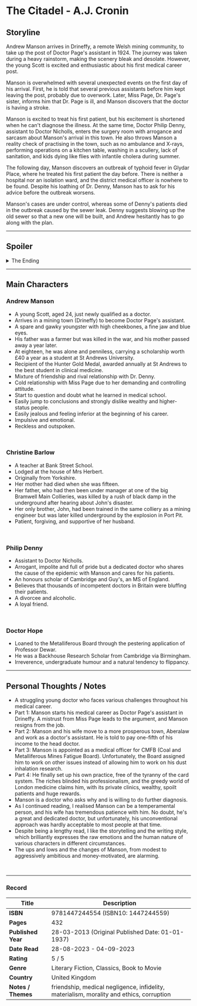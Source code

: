 # The Citadel - A.J. Cronin

## Storyline
Andrew Manson arrives in Drineffy, a remote Welsh mining community, to take up the post of Doctor Page's assistant in 1924. The journey was taken during a heavy rainstorm, making the scenery bleak and desolate. However, the young Scott is excited and enthusiastic about his first medical career post.

Manson is overwhelmed with several unexpected events on the first day of his arrival. First, he is told that several previous assistants before him kept leaving the post, probably due to overwork. Later, Miss Page, Dr. Page's sister, informs him that Dr. Page is ill, and Manson discovers that the doctor is having a stroke. 

Manson is excited to treat his first patient, but his excitement is shortened when he can't diagnose the illness. At the same time, Doctor Philip Denny, assistant to Doctor Nicholls, enters the surgery room with arrogance and sarcasm about Manson's arrival in this town. He also throws Manson a reality check of practising in the town, such as no ambulance and X-rays, performing operations on a kitchen table, washing in a scullery, lack of sanitation, and kids dying like flies with infantile cholera during summer.

The following day, Manson discovers an outbreak of typhoid fever in Glydar Place, where he treated his first patient the day before. There is neither a hospital nor an isolation ward, and the district medical officer is nowhere to be found. Despite his loathing of Dr. Denny, Manson has to ask for his advice before the outbreak worsens.

Manson's cases are under control, whereas some of Denny's patients died in the outbreak caused by the sewer leak. Denny suggests blowing up the old sewer so that a new one will be built, and Andrew hesitantly has to go along with the plan.

***
## Spoiler
<details>
  <summary>The Ending</summary>

- After an argument with Miss Page, Manson resigns and works as an assistant in a miners' medical aid scheme in Aberalaw, a neighbouring coal mining town in the South Wales coalfield. He marries Christine, a junior school teacher.
- On the first day of arriving in Aberalaw, the head doctor, Doctor Llewellyn, informs Manson that Manson needs to pay a fifth of his income to Doctor Llewellyn because he has to provide aid for some of the assistants' cases.
- In this new town, many workers come to the doctor to request certificates to get compensation money for their unfit for work. Manson refused to give away the certificates, which caused outrage among the patients.
- Manson begins his research on dust inhalation and its effect on miners with the help of his wife. If successful, his research might improve the working conditions and help the miners get compensation if troubled with chest problems.
- His research thesis was printed in the Journal of Industrial Health in England and published as a brochure in the United States by the Association of American Hygiene.
- They decide to move on from the biases given by the people in Aberalaw, and he is appointed as a new medical officer for MFB in London. He is excited that he finally has the opportunity to work on his dust inhalation research, but unfortunately, he is pushed by the management to work on other issues. 
- Manson resigned from the post, and another doctor got the credit for raising the dust inhalation issue, which later became an industrial disease.
- Manson set up his own practice in an impoverished locality. After meeting Frank and his friends, Manson is tempted to reach a higher social status. Although he knew the hay fever vaccine injection was useless, he gave it to a wealthy patient to earn more money.
- Later, Manson was appointed to out-patients at the Victoria Hospital. He becomes money-minded and devours for material success. 
- His relationship with Christine is getting wider apart. While he's chasing the social ladder in the materialistic world, Christine is trying to pull her husband back to his old self. Christine tries to adapt to Manson's world, but it rattles her faith in herself, and she starts to question whether she is the right wife for him.
- Manson is blinded by social status and money. He even has an affair with a socialite who has been helping him a lot in building his social circle in high-class society. 
- The awakening comes when he witnesses a failed operation by his friend, which caused the patient's death. It was the doctor's negligence and incompetence.
- Unfortunately, when Manson gets back on the right path, planning to restart his new life, thinking of working together with his close friends, and his life will be happily ever after with Christine, Manson is struck by the tragedy of Christine's death.

</details>

***
## Main Characters

### Andrew Manson
- A young Scott, aged 24, just newly qualified as a doctor.
- Arrives in a mining town (Drineffy) to become Doctor Page's assistant.
- A spare and gawky youngster with high cheekbones, a fine jaw and blue eyes.
- His father was a farmer but was killed in the war, and his mother passed away a year later.
- At eighteen, he was alone and penniless, carrying a scholarship worth £40 a year as a student at St Andrews University.
- Recipient of the Hunter Gold Medal, awarded annually at St Andrews to the best student in clinical medicine.
- Mixture of friendship and rival relationship with Dr. Denny.
- Cold relationship with Miss Page due to her demanding and controlling attitude.
- Start to question and doubt what he learned in medical school.
- Easily jump to conclusions and strongly dislike wealthy and higher-status people.
- Easily jealous and feeling inferior at the beginning of his career.
- Impulsive and emotional. 
- Reckless and outspoken.
<br>

### Christine Barlow
- A teacher at Bank Street School.
- Lodged at the house of Mrs Herbert.
- Originally from Yorkshire.
- Her mother had died when she was fifteen.
- Her father, who had then been under manager at one of the big Bramwell Main Collieries, was killed by a rush of black damp in the underground after hearing about John's disaster.
- Her only brother, John, had been trained in the same colliery as a mining engineer but was later killed underground by the explosion in Port Pit.
- Patient, forgiving, and supportive of her husband.
<br>
  
### Philip Denny
- Assistant to Doctor Nicholls.
- Arrogant, impolite and full of pride but a dedicated doctor who shares the cause of the epidemic with Manson and cares for his patients.
- An honours scholar of Cambridge and Guy's, an MS of England.
- Believes that thousands of incompetent doctors in Britain were bluffing their patients.
- A divorcee and alcoholic.
- A loyal friend.
<br>

### Doctor Hope
- Loaned to the Metalliferous Board through the pestering application of Professor Dewar.
- He was a Backhouse Research Scholar from Cambridge via Birmingham.
- Irreverence, undergraduate humour and a natural tendency to flippancy.

***

## Personal Thoughts / Notes
- A struggling young doctor who faces various challenges throughout his medical career.
- Part 1: Manson starts his medical career as Doctor Page's assistant in Drineffy. A mistrust from Miss Page leads to the argument, and Manson resigns from the job.
- Part 2: Manson and his wife move to a more prosperous town, Aberalaw and work as a doctor's assistant. He is told to pay one-fifth of his income to the head doctor.
- Part 3: Manson is appointed as a medical officer for CMFB (Coal and Metalliferous Mines Fatigue Board). Unfortunately, the Board assigned him to work on other issues instead of allowing him to work on his dust inhalation research.
- Part 4: He finally set up his own practice, free of the tyranny of the card system. The riches blinded his professionalism, and the greedy world of London medicine claims him, with its private clinics, wealthy, spoilt patients and huge rewards.
- Manson is a doctor who asks why and is willing to do further diagnosis.
- As I continued reading, I realised Manson can be a temperamental person, and his wife has tremendous patience with him. No doubt, he's a great and dedicated doctor, but unfortunately, his unconventional approach was hardly acceptable to most people at that time.
- Despite being a lengthy read, I like the storytelling and the writing style, which brilliantly expresses the raw emotions and the human nature of various characters in different circumstances. 
- The ups and lows and the changes of Manson, from modest to aggressively ambitious and money-motivated, are alarming.
<br>

***
### Record
| Title | Description |
| -- | -- |
| **ISBN** | 9781447244554 (ISBN10: 1447244559) |
| **Pages** | 432 |
| **Published Year** | 28-03-2013 (Original Published Date: 01-01-1937) |
| **Date Read** | 28-08-2023 - 04-09-2023 |
| **Rating** | 5 / 5 |
| **Genre** | Literary Fiction, Classics, Book to Movie |
| **Country** | United Kingdom|
| **Notes / Themes** | friendship, medical negligence, infidelity, materialism, morality and ethics, corruption  | 

